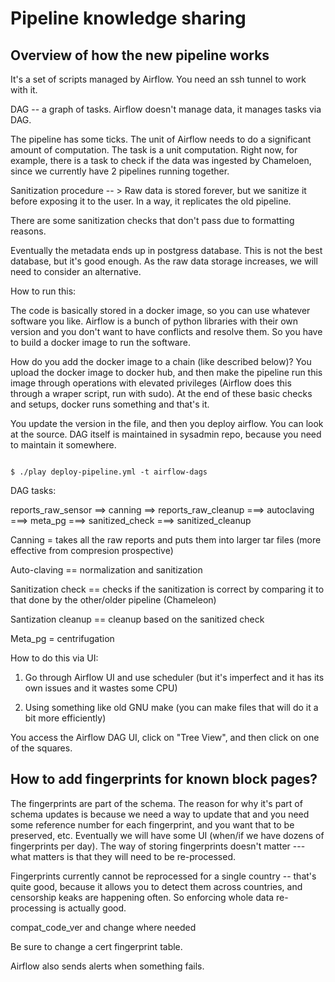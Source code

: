 # Pipeline knowledge sharing

## Overview of how the new pipeline works

It's a set of scripts managed by Airflow. You need an ssh tunnel to work with it.

DAG -- a graph of tasks. Airflow doesn't manage data, it manages tasks via DAG. 

The pipeline has some ticks. The unit of Airflow needs to do a significant amount of computation. The task is a unit computation. Right now, for example, there is a task to check if the data was ingested by Chameloen, since we currently have 2 pipelines running together.

Sanitization procedure -- > Raw data is stored forever, but we sanitize it before exposing it to the user. In a way, it replicates the old pipeline.

There are some sanitization checks that don't pass due to formatting reasons.

Eventually the metadata ends up in postgress database. This is not the best database, but it's good enough. As the raw data storage increases, we will need to consider an alternative.

How to run this:

The code is basically stored in a docker image, so you can use whatever software you like. Airflow is a bunch of python libraries with their own version and you don't want to have conflicts and resolve them. So you have to build a docker image to run the software.

How do you add the docker image to a chain (like described below)? You upload the docker image to docker hub, and then make the pipeline run this image through operations with elevated privileges (Airflow does this through a wraper script, run with sudo). At the end of these basic checks and setups, docker runs something and that's it. 

You update the version in the file, and then you deploy airflow. You can look at the source. DAG itself is maintained in sysadmin repo, because you need to maintain it somewhere. 

```

$ ./play deploy-pipeline.yml -t airflow-dags

```

DAG tasks:

reports_raw_sensor ==> canning ==> reports_raw_cleanup ===> autoclaving ===> meta_pg ===> sanitized_check ===> sanitized_cleanup

Canning = takes all the raw reports and puts them into larger tar files (more effective from compresion prospective)

Auto-claving == normalization and sanitization

Sanitization check == checks if the sanitization is correct by comparing it to that done by the other/older pipeline (Chameleon)

Santization cleanup == cleanup based on the sanitized check

Meta_pg = centrifugation 

How to do this via UI:

1. Go through Airflow UI and use scheduler (but it's imperfect and it has its own issues and it wastes some CPU)

2. Using something like old GNU make (you can make files that will do it a bit more efficiently)

You access the Airflow DAG UI, click on "Tree View", and then click on one of the squares. 

## How to add fingerprints for known block pages?

The fingerprints are part of the schema. The reason for why it's part of schema updates is because we need a way to update that and you need some reference number for each fingerprint, and you want that to be preserved, etc. Eventually we will have some UI (when/if we have dozens of fingerprints per day). The way of storing fingerprints doesn't matter --- what matters is that they will need to be re-processed. 

Fingerprints currently cannot be reprocessed for a single country -- that's quite good, because it allows you to detect them across countries, and censorship keaks are happening often. So enforcing whole data re-processing is actually good.

compat_code_ver and change where needed

Be sure to change a cert fingerprint table. 

Airflow also sends alerts when something fails.

